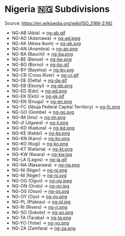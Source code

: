 # Nigeria 🇳🇬 Subdivisions

Source: https://en.wikipedia.org/wiki/ISO_3166-2:NG

* NG-AB (Abia) -> [ng-ab.gif](https://github.com/amckenna41/iso3166-flag-icons/blob/main/iso3166-2-icons/NG/ng-ab.gif)
* NG-AD (Adamawa) -> [ng-ad.jpeg](https://github.com/amckenna41/iso3166-flag-icons/blob/main/iso3166-2-icons/NG/ng-ad.jpeg)
* NG-AK (Akwa Ibom) -> [ng-ak.svg](https://github.com/amckenna41/iso3166-flag-icons/blob/main/iso3166-2-icons/NG/ng-ak.svg)
* NG-AN (Anambra) -> [ng-an.png](https://github.com/amckenna41/iso3166-flag-icons/blob/main/iso3166-2-icons/NG/ng-an.png)
* NG-BA (Bauchi) -> [ng-ba.png](https://github.com/amckenna41/iso3166-flag-icons/blob/main/iso3166-2-icons/NG/ng-ba.png)
* NG-BE (Benue) -> [ng-be.png](https://github.com/amckenna41/iso3166-flag-icons/blob/main/iso3166-2-icons/NG/ng-be.png)
* NG-BO (Borno) -> [ng-bo.gif](https://github.com/amckenna41/iso3166-flag-icons/blob/main/iso3166-2-icons/NG/ng-bo.gif)
* NG-BY (Bayelsa) -> [ng-by.svg](https://github.com/amckenna41/iso3166-flag-icons/blob/main/iso3166-2-icons/NG/ng-by.svg)
* NG-CR (Cross River) -> [ng-cr.gif](https://github.com/amckenna41/iso3166-flag-icons/blob/main/iso3166-2-icons/NG/ng-cr.gif)
* NG-DE (Delta) -> [ng-de.gif](https://github.com/amckenna41/iso3166-flag-icons/blob/main/iso3166-2-icons/NG/ng-de.gif)
* NG-EB (Ebonyi) -> [ng-eb.png](https://github.com/amckenna41/iso3166-flag-icons/blob/main/iso3166-2-icons/NG/ng-eb.png)
* NG-ED (Edo) -> [ng-ed.png](https://github.com/amckenna41/iso3166-flag-icons/blob/main/iso3166-2-icons/NG/ng-ed.png)
* NG-EK (Ekiti) -> [ng-ek.gif](https://github.com/amckenna41/iso3166-flag-icons/blob/main/iso3166-2-icons/NG/ng-ek.gif)
* NG-EN (Enugu) -> [ng-en.png](https://github.com/amckenna41/iso3166-flag-icons/blob/main/iso3166-2-icons/NG/ng-en.png)
* NG-FC (Abuja Federal Capital Territory) -> [ng-fc.png](https://github.com/amckenna41/iso3166-flag-icons/blob/main/iso3166-2-icons/NG/ng-fc.png)
* NG-GO (Gombe) -> [ng-go.svg](https://github.com/amckenna41/iso3166-flag-icons/blob/main/iso3166-2-icons/NG/ng-go.svg)
* NG-IM (Imo) -> [ng-im.png](https://github.com/amckenna41/iso3166-flag-icons/blob/main/iso3166-2-icons/NG/ng-im.png)
* NG-JI (Jigawa) -> [ng-ji.png](https://github.com/amckenna41/iso3166-flag-icons/blob/main/iso3166-2-icons/NG/ng-ji.png)
* NG-KD (Kaduna) -> [ng-kd.png](https://github.com/amckenna41/iso3166-flag-icons/blob/main/iso3166-2-icons/NG/ng-kd.png)
* NG-KE (Kebbi) -> [ng-ke.png](https://github.com/amckenna41/iso3166-flag-icons/blob/main/iso3166-2-icons/NG/ng-ke.png)
* NG-KN (Kano) -> [ng-kn.png](https://github.com/amckenna41/iso3166-flag-icons/blob/main/iso3166-2-icons/NG/ng-kn.png)
* NG-KO (Kogi) -> [ng-ko.png](https://github.com/amckenna41/iso3166-flag-icons/blob/main/iso3166-2-icons/NG/ng-ko.png)
* NG-KT (Katsina) -> [ng-kt.png](https://github.com/amckenna41/iso3166-flag-icons/blob/main/iso3166-2-icons/NG/ng-kt.png)
* NG-KW (Kwara) -> [ng-kw.jpg](https://github.com/amckenna41/iso3166-flag-icons/blob/main/iso3166-2-icons/NG/ng-kw.jpg)
* NG-LA (Lagos) -> [ng-la.gif](https://github.com/amckenna41/iso3166-flag-icons/blob/main/iso3166-2-icons/NG/ng-la.gif)
* NG-NA (Nasarawa) -> [ng-na.png](https://github.com/amckenna41/iso3166-flag-icons/blob/main/iso3166-2-icons/NG/ng-na.png)
* NG-NI (Niger) -> [ng-ni.png](https://github.com/amckenna41/iso3166-flag-icons/blob/main/iso3166-2-icons/NG/ng-ni.png)
* NG-NI (Niger) -> [ng-ni.svg](https://github.com/amckenna41/iso3166-flag-icons/blob/main/iso3166-2-icons/NG/ng-ni.svg)
* NG-OG (Ogun) -> [ng-og.jpeg](https://github.com/amckenna41/iso3166-flag-icons/blob/main/iso3166-2-icons/NG/ng-og.jpeg)
* NG-ON (Ondo) -> [ng-on.jpg](https://github.com/amckenna41/iso3166-flag-icons/blob/main/iso3166-2-icons/NG/ng-on.jpg)
* NG-OS (Osun) -> [ng-os.svg](https://github.com/amckenna41/iso3166-flag-icons/blob/main/iso3166-2-icons/NG/ng-os.svg)
* NG-OY (Oyo) -> [ng-oy.png](https://github.com/amckenna41/iso3166-flag-icons/blob/main/iso3166-2-icons/NG/ng-oy.png)
* NG-PL (Plateau) -> [ng-pl.jpg](https://github.com/amckenna41/iso3166-flag-icons/blob/main/iso3166-2-icons/NG/ng-pl.jpg)
* NG-RI (Rivers) -> [ng-ri.png](https://github.com/amckenna41/iso3166-flag-icons/blob/main/iso3166-2-icons/NG/ng-ri.png)
* NG-SO (Sokoto) -> [ng-so.png](https://github.com/amckenna41/iso3166-flag-icons/blob/main/iso3166-2-icons/NG/ng-so.png)
* NG-TA (Taraba) -> [ng-ta.png](https://github.com/amckenna41/iso3166-flag-icons/blob/main/iso3166-2-icons/NG/ng-ta.png)
* NG-YO (Yobe) -> [ng-yo.png](https://github.com/amckenna41/iso3166-flag-icons/blob/main/iso3166-2-icons/NG/ng-yo.png)
* NG-ZA (Zamfara) -> [ng-za.png](https://github.com/amckenna41/iso3166-flag-icons/blob/main/iso3166-2-icons/NG/ng-za.png)

